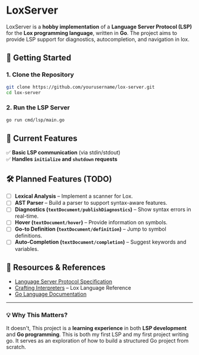 # **LoxServer**  

LoxServer is a **hobby implementation** of a **Language Server Protocol (LSP)** for the **Lox programming language**, written in **Go**. The project aims to provide LSP support for diagnostics, autocompletion, and navigation in lox.  

## **🚀 Getting Started**  

### **1. Clone the Repository**  
```sh
git clone https://github.com/yourusername/lox-server.git
cd lox-server
```

### **2. Run the LSP Server**  
```sh
go run cmd/lsp/main.go
```

## **📌 Current Features**  
✅ **Basic LSP communication** (via stdin/stdout)  
✅ **Handles `initialize` and `shutdown` requests**  

## **🛠️ Planned Features (TODO)**  
- [ ] **Lexical Analysis** – Implement a scanner for Lox.  
- [ ] **AST Parser** – Build a parser to support syntax-aware features.  
- [ ] **Diagnostics (`textDocument/publishDiagnostics`)** – Show syntax errors in real-time.  
- [ ] **Hover (`textDocument/hover`)** – Provide information on symbols.  
- [ ] **Go-to Definition (`textDocument/definition`)** – Jump to symbol definitions.  
- [ ] **Auto-Completion (`textDocument/completion`)** – Suggest keywords and variables.  

## **📖 Resources & References**  
- [Language Server Protocol Specification](https://microsoft.github.io/language-server-protocol/specifications/lsp/3.17/specification/)  
- [Crafting Interpreters](https://craftinginterpreters.com/) – Lox Language Reference  
- [Go Language Documentation](https://go.dev/doc/)  

---

### **💡 Why This Matters?**  
It doesn't, This project is a **learning experience** in both **LSP development** and **Go programming**.
This is both my first LSP and my first project writing go.
It serves as an exploration of how to build a structured Go project from scratch.  

